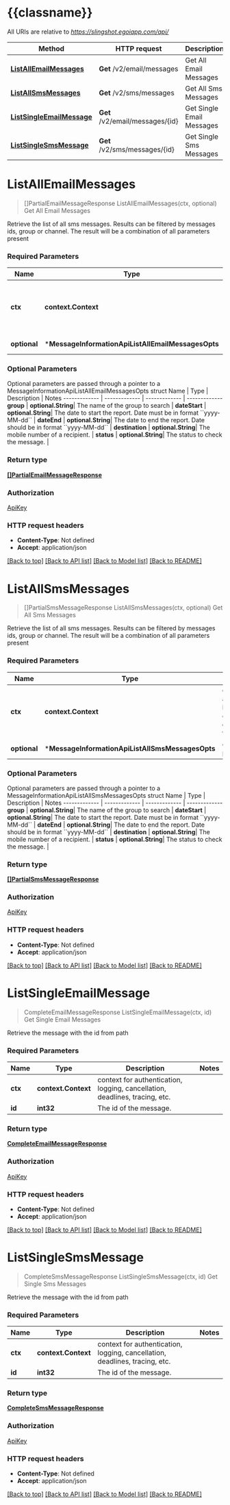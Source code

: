 # {{classname}}

All URIs are relative to *https://slingshot.egoiapp.com/api/*

Method | HTTP request | Description
------------- | ------------- | -------------
[**ListAllEmailMessages**](MessageInformationApi.md#ListAllEmailMessages) | **Get** /v2/email/messages | Get All Email Messages
[**ListAllSmsMessages**](MessageInformationApi.md#ListAllSmsMessages) | **Get** /v2/sms/messages | Get All Sms Messages
[**ListSingleEmailMessage**](MessageInformationApi.md#ListSingleEmailMessage) | **Get** /v2/email/messages/{id} | Get Single Email Messages
[**ListSingleSmsMessage**](MessageInformationApi.md#ListSingleSmsMessage) | **Get** /v2/sms/messages/{id} | Get Single Sms Messages

# **ListAllEmailMessages**
> []PartialEmailMessageResponse ListAllEmailMessages(ctx, optional)
Get All Email Messages

Retrieve the list of all sms messages. Results can be filtered by messages ids, group or channel. The result will be a combination of all parameters present

### Required Parameters

Name | Type | Description  | Notes
------------- | ------------- | ------------- | -------------
 **ctx** | **context.Context** | context for authentication, logging, cancellation, deadlines, tracing, etc.
 **optional** | ***MessageInformationApiListAllEmailMessagesOpts** | optional parameters | nil if no parameters

### Optional Parameters
Optional parameters are passed through a pointer to a MessageInformationApiListAllEmailMessagesOpts struct
Name | Type | Description  | Notes
------------- | ------------- | ------------- | -------------
 **group** | **optional.String**| The name of the group to search | 
 **dateStart** | **optional.String**| The date to start the report. Date must be in format &#x60;&#x60;yyyy-MM-dd&#x60;&#x60; | 
 **dateEnd** | **optional.String**| The date to end the report. Date should be in format &#x60;&#x60;yyyy-MM-dd&#x60;&#x60; | 
 **destination** | **optional.String**| The mobile number of a recipient. | 
 **status** | **optional.String**| The status to check the message. | 

### Return type

[**[]PartialEmailMessageResponse**](PartialEmailMessageResponse.md)

### Authorization

[ApiKey](../README.md#ApiKey)

### HTTP request headers

 - **Content-Type**: Not defined
 - **Accept**: application/json

[[Back to top]](#) [[Back to API list]](../README.md#documentation-for-api-endpoints) [[Back to Model list]](../README.md#documentation-for-models) [[Back to README]](../README.md)

# **ListAllSmsMessages**
> []PartialSmsMessageResponse ListAllSmsMessages(ctx, optional)
Get All Sms Messages

Retrieve the list of all sms messages. Results can be filtered by messages ids, group or channel. The result will be a combination of all parameters present

### Required Parameters

Name | Type | Description  | Notes
------------- | ------------- | ------------- | -------------
 **ctx** | **context.Context** | context for authentication, logging, cancellation, deadlines, tracing, etc.
 **optional** | ***MessageInformationApiListAllSmsMessagesOpts** | optional parameters | nil if no parameters

### Optional Parameters
Optional parameters are passed through a pointer to a MessageInformationApiListAllSmsMessagesOpts struct
Name | Type | Description  | Notes
------------- | ------------- | ------------- | -------------
 **group** | **optional.String**| The name of the group to search | 
 **dateStart** | **optional.String**| The date to start the report. Date must be in format &#x60;&#x60;yyyy-MM-dd&#x60;&#x60; | 
 **dateEnd** | **optional.String**| The date to end the report. Date should be in format &#x60;&#x60;yyyy-MM-dd&#x60;&#x60; | 
 **destination** | **optional.String**| The mobile number of a recipient. | 
 **status** | **optional.String**| The status to check the message. | 

### Return type

[**[]PartialSmsMessageResponse**](PartialSmsMessageResponse.md)

### Authorization

[ApiKey](../README.md#ApiKey)

### HTTP request headers

 - **Content-Type**: Not defined
 - **Accept**: application/json

[[Back to top]](#) [[Back to API list]](../README.md#documentation-for-api-endpoints) [[Back to Model list]](../README.md#documentation-for-models) [[Back to README]](../README.md)

# **ListSingleEmailMessage**
> CompleteEmailMessageResponse ListSingleEmailMessage(ctx, id)
Get Single Email Messages

Retrieve the message with the id from path

### Required Parameters

Name | Type | Description  | Notes
------------- | ------------- | ------------- | -------------
 **ctx** | **context.Context** | context for authentication, logging, cancellation, deadlines, tracing, etc.
  **id** | **int32**| The id of the message. | 

### Return type

[**CompleteEmailMessageResponse**](CompleteEmailMessageResponse.md)

### Authorization

[ApiKey](../README.md#ApiKey)

### HTTP request headers

 - **Content-Type**: Not defined
 - **Accept**: application/json

[[Back to top]](#) [[Back to API list]](../README.md#documentation-for-api-endpoints) [[Back to Model list]](../README.md#documentation-for-models) [[Back to README]](../README.md)

# **ListSingleSmsMessage**
> CompleteSmsMessageResponse ListSingleSmsMessage(ctx, id)
Get Single Sms Messages

Retrieve the message with the id from path

### Required Parameters

Name | Type | Description  | Notes
------------- | ------------- | ------------- | -------------
 **ctx** | **context.Context** | context for authentication, logging, cancellation, deadlines, tracing, etc.
  **id** | **int32**| The id of the message. | 

### Return type

[**CompleteSmsMessageResponse**](CompleteSmsMessageResponse.md)

### Authorization

[ApiKey](../README.md#ApiKey)

### HTTP request headers

 - **Content-Type**: Not defined
 - **Accept**: application/json

[[Back to top]](#) [[Back to API list]](../README.md#documentation-for-api-endpoints) [[Back to Model list]](../README.md#documentation-for-models) [[Back to README]](../README.md)

